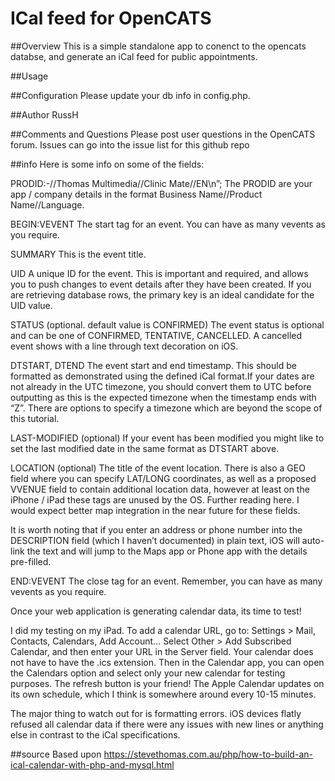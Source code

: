 # ICal feed for OpenCATS  

##Overview
This is a simple standalone app to conenct to the opencats databse, and generate an iCal feed for public appointments. 

##Usage
<ADD>

##Configuration
Please update your db info in config.php. 

##Author
RussH

##Comments and Questions
Please post user questions in the OpenCATS forum. Issues can go into the issue list for this github repo 

##info
Here is some info on some of the fields:

PRODID:-//Thomas Multimedia//Clinic Mate//EN\n”;
The PRODID are your app / company details in the format Business Name//Product Name//Language.

BEGIN:VEVENT
The start tag for an event. You can have as many vevents as you require.

SUMMARY
This is the event title.

UID
A unique ID for the event. This is important and required, and allows you to push changes to event details after they have been created. If you are retrieving database rows, the primary key is an ideal candidate for the UID value.

STATUS (optional. default value is CONFIRMED)
The event status is optional and can be one of CONFIRMED, TENTATIVE, CANCELLED. A cancelled event shows with a line through text decoration on iOS.

DTSTART, DTEND
The event start and end timestamp. This should be formatted as demonstrated using the defined iCal format.If your dates are not already in the UTC timezone, you should convert them to UTC before outputting as this is the expected timezone when the timestamp ends with “Z”. There are options to specify a timezone which are beyond the scope of this tutorial.

LAST-MODIFIED (optional)
If your event has been modified you might like to set the last modified date in the same format as DTSTART above.

LOCATION (optional)
The title of the event location. There is also a GEO field where you can specify LAT/LONG coordinates, as well as a proposed VVENUE field to contain additional location data, however at least on the iPhone / iPad these tags are unused by the OS. Further reading here. I would expect better map integration in the near future for these fields.

It is worth noting that if you enter an address or phone number into the DESCRIPTION field (which I haven’t documented) in plain text, iOS will auto-link the text and will jump to the Maps app or Phone app with the details pre-filled.

END:VEVENT
The close tag for an event. Remember, you can have as many vevents as you require.

Once your web application is generating calendar data, its time to test!

I did my testing on my iPad. To add a calendar URL, go to: Settings > Mail, Contacts, Calendars, Add Account… Select Other > Add Subscribed Calendar, and then enter your URL in the Server field. Your calendar does not have to have the .ics extension. Then in the Calendar app, you can open the Calendars option and select only your new calendar for testing purposes. The refresh button is your friend! The Apple Calendar updates on its own schedule, which I think is somewhere around every 10-15 minutes.

The major thing to watch out for is formatting errors. iOS devices flatly refused all calendar data if there were any issues with new lines or anything else in contrast to the iCal specifications.



##source
Based upon https://stevethomas.com.au/php/how-to-build-an-ical-calendar-with-php-and-mysql.html
